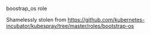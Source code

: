 boostrap_os role

Shamelessly stolen from https://github.com/kubernetes-incubator/kubespray/tree/master/roles/bootstrap-os
